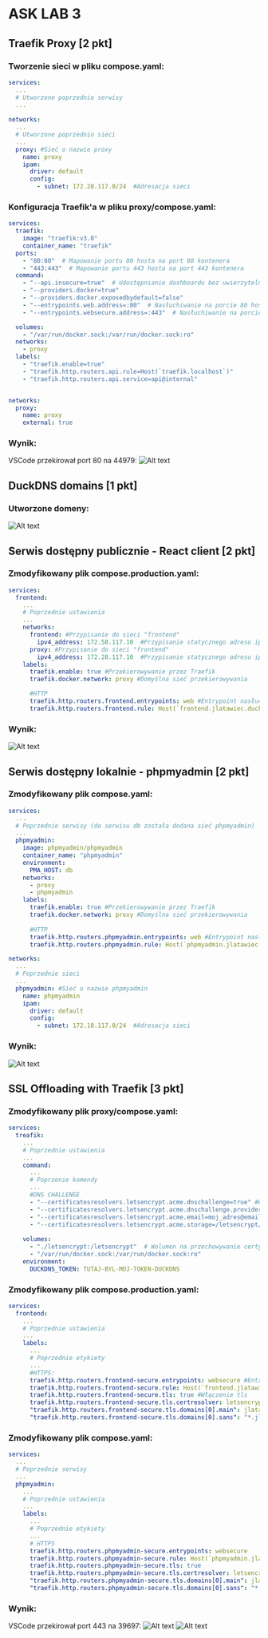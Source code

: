 # ASK LAB 3
## Traefik Proxy [2 pkt]
### Tworzenie sieci w pliku compose.yaml:
``` yaml
services:
  ...
  # Utworzone poprzednio serwisy
  ...
  
networks:
  ...
  # Utworzone poprzednio sieci
  ...
  proxy: #Sieć o nazwie proxy
    name: proxy
    ipam:
      driver: default
      config:
        - subnet: 172.28.117.0/24  #Adresacja sieci
```

### Konfiguracja Traefik'a w pliku proxy/compose.yaml:
``` yaml
services:
  traefik:
    image: "traefik:v3.0"
    container_name: "traefik"
  ports:
    - "80:80"  # Mapowanie portu 80 hosta na port 80 kontenera
    - "443:443"  # Mapowanie portu 443 hosta na port 443 kontenera
  command:
    - "--api.insecure=true"  # Udostępnianie dashboardu bez uwierzytelniania
    - "--providers.docker=true"
    - "--providers.docker.exposedbydefault=false"
    - "--entrypoints.web.address=:80"  # Nasłuchiwanie na porcie 80 hosta
    - "--entrypoints.websecure.address=:443"  # Nasłuchiwanie na porcie 443 hosta

  volumes:
    - "/var/run/docker.sock:/var/run/docker.sock:ro"
  networks:
    - proxy
  labels:
    - "traefik.enable=true"
    - "traefik.http.routers.api.rule=Host(`traefik.localhost`)"
    - "traefik.http.routers.api.service=api@internal"


networks:
  proxy:
    name: proxy
    external: true
```
### Wynik:
VSCode przekirował port 80 na 44979:
![Alt text](https://github.com/JakubLatawiec/AdministracjaSieciamiKomputerowymi/blob/main/Lab3/Screenshots/TreafikDashboard.png?raw=true)

## DuckDNS domains [1 pkt]
### Utworzone domeny:
![Alt text](https://github.com/JakubLatawiec/AdministracjaSieciamiKomputerowymi/blob/main/Lab3/Screenshots/DuckDNS.png?raw=true)

## Serwis dostępny publicznie - React client [2 pkt]
### Zmodyfikowany plik compose.production.yaml:
``` yaml
services:
  frontend:
    ...
    # Poprzednie ustawienia
    ...
    networks:
      frontend: #Przypisanie do sieci "frontend"
        ipv4_address: 172.58.117.10  #Przypisanie statycznego adresu ip
      proxy: #Przypisanie do sieci "frontend"
        ipv4_address: 172.28.117.10  #Przypisanie statycznego adresu ip
    labels:
      traefik.enable: true #Przekierowywanie przez Traefik
      traefik.docker.network: proxy #Domyślna sieć przekierowywania

      #HTTP
      traefik.http.routers.frontend.entrypoints: web #Entrypoint nasłuchujący na porcie 80
      traefik.http.routers.frontend.rule: Host(`frontend.jlatawiec.duckdns.org`) #Adres usługi
```
### Wynik:
![Alt text](https://github.com/JakubLatawiec/AdministracjaSieciamiKomputerowymi/blob/main/Lab3/Screenshots/WebsiteHTTP.png?raw=true)

## Serwis dostępny lokalnie - phpmyadmin [2 pkt]
### Zmodyfikowany plik compose.yaml:
``` yaml
services:
  ...
  # Poprzednie serwisy (do serwisu db została dodana sieć phpmyadmin)
  ...
  phpmyadmin:
    image: phpmyadmin/phpmyadmin
    container_name: "phpmyadmin"
    environment:
      PMA_HOST: db
    networks:
      - proxy
      - phpmyadmin
    labels:
      traefik.enable: true #Przekierowywanie przez Traefik
      traefik.docker.network: proxy #Domyślna sieć przekierowywania
      
      #HTTP
      traefik.http.routers.phpmyadmin.entrypoints: web #Entrypoint nasłuchujący na porcie 80
      traefik.http.routers.phpmyadmin.rule: Host(`phpmyadmin.jlatawiec-local.duckdns.org`) #Adres usługi

networks:
  ...
  # Poprzednie sieci
  ...
  phpmyadmin: #Sieć o nazwie phpmyadmin
    name: phpmyadmin
    ipam:
      driver: default
      config:
        - subnet: 172.18.117.0/24  #Adresacja sieci
```

### Wynik:
![Alt text](https://github.com/JakubLatawiec/AdministracjaSieciamiKomputerowymi/blob/main/Lab3/Screenshots/PhpMyAdminHTTP.png?raw=true)

## SSL Offloading with Traefik [3 pkt]
### Zmodyfikowany plik proxy/compose.yaml:
``` yaml
services:
  treafik:
    ...
    # Poprzednie ustawienia
    ...
    command:
      ...
      # Poprzenie komendy
      ...
      #DNS CHALLENGE
      - "--certificatesresolvers.letsencrypt.acme.dnschallenge=true" #Włączenie dns challenge
      - "--certificatesresolvers.letsencrypt.acme.dnschallenge.provider=duckdns" #Ustawienie providera na duckdns
      - "--certificatesresolvers.letsencrypt.acme.email=moj_adres@email.xyz" #Ustawienie adresu email zarejestrowanego w duckdns
      - "--certificatesresolvers.letsencrypt.acme.storage=/letsencrypt/acme.json" #Ustawienie ścieżki przechowywania certyfikatów w kontenerze
    
    volumes:
      - "./letsencrypt:/letsencrypt"  # Wolumen na przechowywanie certyfikatów
      - "/var/run/docker.sock:/var/run/docker.sock:ro"
    environment:
      DUCKDNS_TOKEN: TUTAJ-BYL-MOJ-TOKEN-DUCKDNS
```

### Zmodyfikowany plik compose.production.yaml:
``` yaml
services:
  frontend:
    ...
    # Poprzednie ustawienia
    ...
    labels:
      ...
      # Poprzednie etykiety
      ...
      #HTTPS:
      traefik.http.routers.frontend-secure.entrypoints: websecure #Entrypoint nasłuchujący na porcie 443
      traefik.http.routers.frontend-secure.rule: Host(`frontend.jlatawiec.duckdns.org`) #Adres usługi
      traefik.http.routers.frontend-secure.tls: true #Włączenie tls
      traefik.http.routers.frontend-secure.tls.certresolver: letsencrypt #Ustawienie resolvera certyfikatów
      "traefik.http.routers.frontend-secure.tls.domains[0].main": jlatawiec.duckdns.org #Ustawnienie głównej domeny
      "traefik.http.routers.frontend-secure.tls.domains[0].sans": "*.jlatawiec.duckdns.org" #Ustawienie sub domen
```

### Zmodyfikowany plik compose.yaml:
``` yaml
services:
  ...
  # Poprzednie serwisy
  ...
  phpmyadmin:
    ...
    # Poprzednie ustawienia
    ...
    labels:
      ...
      # Poprzednie etykiety
      ...
      # HTTPS
      traefik.http.routers.phpmyadmin-secure.entrypoints: websecure
      traefik.http.routers.phpmyadmin-secure.rule: Host(`phpmyadmin.jlatawiec-local.duckdns.org`)
      traefik.http.routers.phpmyadmin-secure.tls: true
      traefik.http.routers.phpmyadmin-secure.tls.certresolver: letsencrypt
      "traefik.http.routers.phpmyadmin-secure.tls.domains[0].main": jlatawiec-local.duckdns.org
      "traefik.http.routers.phpmyadmin-secure.tls.domains[0].sans": "*.jlatawiec-local.duckdns.org"
```
### Wynik:
VSCode przekirował port 443 na 39697:
![Alt text](https://github.com/JakubLatawiec/AdministracjaSieciamiKomputerowymi/blob/main/Lab3/Screenshots/WebsiteHTTPS.png?raw=true)
![Alt text](https://github.com/JakubLatawiec/AdministracjaSieciamiKomputerowymi/blob/main/Lab3/Screenshots/PhpMyAdminHTTPS.png?raw=true)
